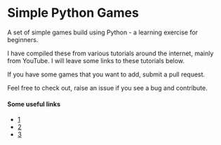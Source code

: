 # Simple Python Games

A set of simple games build using Python - a learning exercise for beginners.

I have compiled these from various tutorials around the internet, mainly from YouTube. I will leave some links to these tutorials below.

If you have some games that you want to add, submit a pull request.

Feel free to check out, raise an issue if you see a bug and contribute.



#### Some useful links

 - [1](#)
 - [2](#)
 - [3](#)

